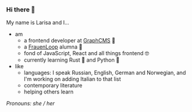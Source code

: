 ### Hi there 👋

My name is Larisa and I...
- am 
  - a frontend developer at [GraphCMS](https://graphcms.com/) 💜
  - a [FrauenLoop](https://www.frauenloop.org) alumna 💪
  - fond of JavaScript, React and all things frontend 🤓
  - currently learning Rust 🦀 and Python 🐍
- like
  - languages: I speak Russian, English, German and Norwegian, and I'm working on adding Italian to that list
  - contemporary literature
  - helping others learn

_Pronouns: she / her_
